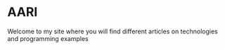 # AARI
Welcome to my site where you will find different articles on technologies and programming examples
